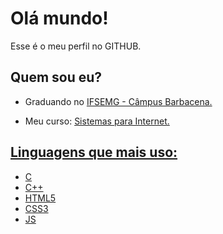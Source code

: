 <h1>Olá mundo!</h1>
<p>Esse é o meu perfil no GITHUB.</p>

<h2>Quem sou eu?</h2>

<ul>

<li><p>Graduando no <a href="https://www.ifsudestemg.edu.br/barbacena" target="_blank">IFSEMG - Câmpus Barbacena.</a></p></li>
<li><p>Meu curso: <a href="https://sig.ifsudestemg.edu.br/sigaa/public/curso/portal.jsf?id=527820&lc=pt_BR&nivel=G" target="_blank">Sistemas para Internet.</p></li>
  
</ul>

<h2>Linguagens que mais uso:</h2>

<ul>

  <li>C</li>
  <li>C++</li>
  <li>HTML5</li>
  <li>CSS3</li>
  <li>JS</li>
  
</ul>

